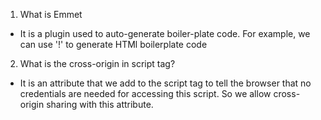 
1. What is Emmet
- It is a plugin used to auto-generate boiler-plate code. For example, we can use '!' to generate HTMl boilerplate code

2. What is the cross-origin in script tag?
- It is an attribute that we add to the script tag to tell the browser that no credentials are needed for accessing this script. So we allow cross-origin sharing with this attribute.
